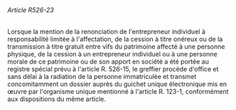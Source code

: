 ###### Article R526-23

Lorsque la mention de la renonciation de l'entrepreneur individuel à responsabilité limitée à l'affectation, de la cession à titre onéreux ou de la transmission à titre gratuit entre vifs du patrimoine affecté à une personne physique, de la cession à un entrepreneur individuel ou à une personne morale de ce patrimoine ou de son apport en société a été portée au registre spécial prévu à l'article R. 526-15, le greffier procède d'office et sans délai à la radiation de la personne immatriculée et transmet concomitamment un dossier auprès du guichet unique électronique mis en œuvre par l'organisme unique mentionné à l'article R. 123-1, conformément aux dispositions du même article.


